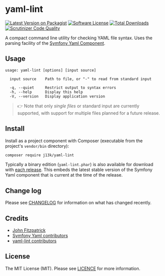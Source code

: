 # yaml-lint

[![Latest Version on Packagist][ico-version]][link-packagist]
[![Software License][ico-license]](LICENSE)
[![Total Downloads][ico-downloads]][link-downloads]
[![Scrutinizer Code Quality][ico-code-quality]][link-code-quality]

A compact command line utility for checking YAML file syntax. Uses the parsing
facility of the [Symfony Yaml Component](https://github.com/symfony/yaml).

## Usage

```text
usage: yaml-lint [options] [input source]

  input source    Path to file, or "-" to read from standard input

  -q, --quiet     Restrict output to syntax errors
  -h, --help      Display this help
  -V, --version   Display application version
```

> :point_right: Note that only _single files_ or standard input are currently
> supported, with support for multiple files planned for a future release.

## Install

Install as a project component with Composer (executable from the project's
 `vendor/bin` directory):

```bash
composer require j13k/yaml-lint
```

Typically a binary edition (`yaml-lint.phar`) is also available for download
with [each release](https://github.com/j13k/yaml-lint/releases). This embeds
the latest stable version of the Symfony Yaml component that is current at
the time of the release.

## Change log

Please see [CHANGELOG](CHANGELOG.md) for information on what has
changed recently.

## Credits

- [John Fitzpatrick][link-author]
- [Symfony Yaml contributors](https://github.com/symfony/yaml/graphs/contributors)
- [yaml-lint contributors][link-contributors]

## License

The MIT License (MIT). Please see [LICENCE](LICENSE) for more information.

[ico-version]: https://img.shields.io/packagist/v/j13k/yaml-lint.svg?style=flat-square
[ico-license]: https://img.shields.io/badge/license-MIT-brightgreen.svg?style=flat-square
[ico-travis]: https://img.shields.io/travis/j13k/yaml-lint/master.svg?style=flat-square
[ico-scrutinizer]: https://img.shields.io/scrutinizer/coverage/g/j13k/yaml-lint.svg?style=flat-square
[ico-code-quality]: https://img.shields.io/scrutinizer/g/j13k/yaml-lint.svg?style=flat-square
[ico-downloads]: https://img.shields.io/packagist/dt/j13k/yaml-lint.svg?style=flat-square

[link-packagist]: https://packagist.org/packages/j13k/yaml-lint
[link-travis]: https://travis-ci.org/j13k/yaml-lint
[link-scrutinizer]: https://scrutinizer-ci.com/g/j13k/yaml-lint/code-structure
[link-code-quality]: https://scrutinizer-ci.com/g/j13k/yaml-lint
[link-downloads]: https://packagist.org/packages/j13k/yaml-lint/stats
[link-dependencies]: https://www.versioneye.com/user/projects/58324238eaa74b004633a7c1
[link-author]: https://github.com/j13k
[link-contributors]: ../../contributors
